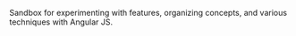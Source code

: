 Sandbox for experimenting with features, organizing concepts, and various techniques with Angular JS.
